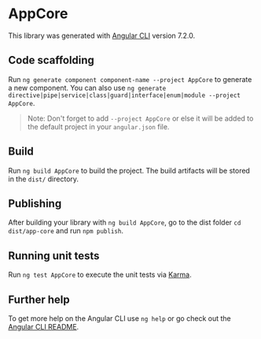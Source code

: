 # AppCore

This library was generated with [Angular CLI](https://github.com/angular/angular-cli) version 7.2.0.

## Code scaffolding

Run `ng generate component component-name --project AppCore` to generate a new component. You can also use `ng generate directive|pipe|service|class|guard|interface|enum|module --project AppCore`.
> Note: Don't forget to add `--project AppCore` or else it will be added to the default project in your `angular.json` file. 

## Build

Run `ng build AppCore` to build the project. The build artifacts will be stored in the `dist/` directory.

## Publishing

After building your library with `ng build AppCore`, go to the dist folder `cd dist/app-core` and run `npm publish`.

## Running unit tests

Run `ng test AppCore` to execute the unit tests via [Karma](https://karma-runner.github.io).

## Further help

To get more help on the Angular CLI use `ng help` or go check out the [Angular CLI README](https://github.com/angular/angular-cli/blob/master/README.md).
